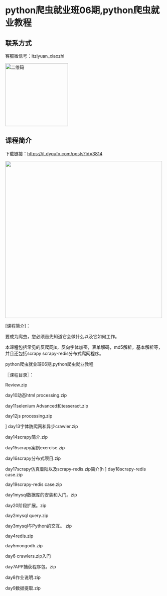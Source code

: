 # python爬虫就业班06期,python爬虫就业教程

## 联系方式

客服微信号：itziyuan_xiaozhi

<img src="https://ziyuanyun.oss-cn-guangzhou.aliyuncs.com/common/20240614073449/666b82192834a.jpg" width="200" height="200" alt="二维码">

## 课程简介

下载链接：https://it.dyqufx.com/posts?id=3814

<img src="https://ziyuanyun.oss-cn-guangzhou.aliyuncs.com/yun/20240515185342/664494360d749.jpg" width="500" alt="">

  [课程简介]：

 要成为爬虫，您必须首先知道它会做什么以及它如何工作。

 本课程包括常见的反爬网js，反向字体加密，表单解码，md5解析，基本解析等，并且还包括scrapy scrapy-redis分布式爬网程序。

 python爬虫就业班06期,python爬虫就业教程



 〖课程目录〗：

 Review.zip

 day10动态html processing.zip

 day11selenium Advanced和tesseract.zip

 day12js processing.zip

 ] day13字体防爬网和异步crawler.zip

 day14scrapy简介.zip

 day15scrapy案例exercise.zip

 day16scrapy分布式项目.zip

 day17scrapy仿真着陆以及scrapy-redis.zip简介[h ] day18scrapy-redis case.zip

 day19scrapy-redis case.zip

 day1mysql数据库的安装和入门。zip

 day20阶段扩展。zip

 day2mysql query.zip

 day3mysql与Python的交互。 zip

 day4redis.zip

 day5mongodb.zip

 day6 crawlers.zip入门

 day7APP捕获程序包。zip

 day8作业说明.zip

 day9数据提取.zip

  